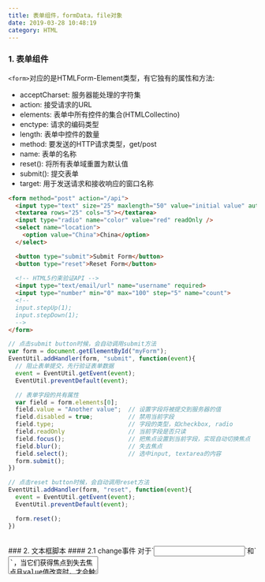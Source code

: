 ```yaml
---
title: 表单组件，formData，file对象
date: 2019-03-28 10:48:19
category: HTML
---
```

### 1. 表单组件
`<form>`对应的是HTMLForm-Element类型，有它独有的属性和方法:
- acceptCharset: 服务器能处理的字符集
- action: 接受请求的URL
- elements: 表单中所有控件的集合(HTMLCollectino)
- enctype: 请求的编码类型
- length: 表单中控件的数量
- method: 要发送的HTTP请求类型，get/post
- name: 表单的名称
- reset(): 将所有表单域重置为默认值
- submit(): 提交表单
- target: 用于发送请求和接收响应的窗口名称


```html
<form method="post" action="/api">
  <input type="text" size="25" maxlength="50" value="initial value" autofocus />
  <textarea rows="25" cols="5"></textarea>
  <input type="radio" name="color" value="red" readOnly />
  <select name="location">
    <option value="China">China</option>
  </select>

  <button type="submit">Submit Form</button>
  <button type="reset">Reset Form</button> 
  
  <!-- HTML5约束验证API -->
  <input type="text/email/url" name="username" required>
  <input type="number" min="0" max="100" step="5" name="count">
  <!--
  input.stepUp(1);
  input.stepDown(1);
  -->
</form>
```
```js
// 点击submit button时候，会自动调用submit方法
var form = document.getElementById("myForm");
EventUtil.addHandler(form, "submit", function(event){
  // 阻止表单提交，先行验证表单数据
  event = EventUtil.getEvent(event);
  EventUtil.preventDefault(event);

  // 表单字段的共有属性
  var field = form.elements[0];
  field.value = "Another value";  // 设置字段将被提交到服务器的值
  field.disabled = true;          // 禁用当前字段
  field.type;                     // 字段的类型，如checkbox, radio
  field.readOnly                  // 当前字段是否只读
  field.focus();                  // 把焦点设置到当前字段，实现自动切换焦点
  field.blur();                   // 失去焦点
  field.select();                 // 选中input, textarea的内容
  form.submit();
})

// 点击reset button时候，会自动调用reset方法
EventUtil.addHandler(form, "reset", function(event){
  event = EventUtil.getEvent(event);
  EventUtil.preventDefault(event);

  form.reset();
})
```

<br/>
### 2. 文本框脚本
#### 2.1 change事件
对于`<input>`和`<textarea>`，当它们获得焦点到失去焦点且value值改变时，才会触发change事件。对于`<select>`，只要用户选择了不同的选项，就会触发change事件。
```js
var textbox = document.forms[0].elements[0];
EventUtil.addHandler(textbox, "change", function(event){
  console.log(event.target.value)
})
```

<br/>
#### 2.2 select事件
使用`select()`可以选中文本。
```js
var textbox = document.forms[0].elements[0];
textbox.select();
textbox.setSelectionRange(0, textbox.value.length);  // "hello world"
textbox.setSeelctionRange(0, 3);                     // "hel"
```

同时当你在页面中选择文本时，会触发select事件。
```js
EventUtil.addHandler(textbox, "select", function(event){
  console.log('text selected' + textbox.value.substring(textbox.selectionStart, textbox.selectionEnd));
})
```

<br/>



<br/>
#### 2.3 剪贴板事件

剪贴板事件| | 
---|:--:| 
beforecopy | 复制前触发
copy       | 复制时触发
beforecut  | 剪切前触发
cut        | 剪切时触发
beforepaste| 粘贴前触发
paste      | 粘贴时触发

要访问剪贴板中的数据，可以使用`clipboardData`对象，这个对象有三个方法: getData(), setData(), clearData()
```js
var EventUtil = {
  // 获取剪贴板的文字
  getClipboardText: function(event){
    var clipboardData = (event.clipboardData || window.clipboardData);
    return clipboardData.getData("text");
  },
  // 设置剪贴板的文字
  setClipboardText: function(event, value){
    if (event.clipboardData){
      retrun event.clipboardData.setData("text/plain", value);
    } else if (window.clipboardData){
      return window.clipboardData.setData("text", value);
    }
  }
}

// 设置粘贴的内容
EventUtil.addHanler(textbox, "paste", function(event){
  event = EventUtil.getEvent(event);
  var text = EventUtil.getClipboardText(event);

  // 确保只有数值才会被粘贴到文本框中
  if (!/^\d*$/.test(text)){
    event.preventDefault();
  }
})
```

<br/>
#### 2.4 keypress事件过滤输入
响应文本框的keypress事件，阻止这个事件的默认行为来屏蔽此类字符。
```js
EventUtil.addHandler(textbox, "keypress", function(event){
  var charCode = EventUtil.getCharCode(event);
  if (!/\d/.test(String.fromCharCode(charCode))){
    event.preventDefault();
  }
})
```

<br/>
### 3. 选择框脚本
```html
<!-- multiple 是否多选 -->
<select name="location" multiple>
  <option value="1">China</option>
</select>
```

`options`包含了所有选项。每个`options[i]`都有index, label, selected, text, value属性。
```js
var selectbox = document.forms[0].elements['location'];
selectbox.options[0].text;    // 选线的文本
selectbox.options[0].value;   // 选项的值

// 选中的选项 selectedIndex
var selectedIndex = selectbox.selectedIndex;
var selectedOption = selectbox.options[selectedIndex];

// 新增选项
var newOption = new Option("Option text", "Option value");
selectbox.add(newOption, undefined);

// 移除选项
seletbox.remove(0)  // 移除第一个选项
```



<br/>
### 4. 表单序列化与formData
浏览器怎样把表单数据发送给服务器：
- 对表单字段的名称和值进行URL编码，使用(&)分隔。
- 不发送禁用的表单字段，不发送type为reset, button, image的`<button>和<input>`
- 只发送勾选的复选框和单选按钮，多选选择框中每个选中的值单独一个条目

XMLHttpRequest2为表单数据定义了formData类型，方便创建与表单格式相同的数据。 
```js
var data = new FormData();
data.append('name', 'Nicholas');

// 根据表单元素填入键值对
var data = new FormData(document.forms[0]);
```

创建了FormData的实例后，可以将它直接传给XHR的send()方法。使用FormData的方便之处体现在不必明确地在XHR对象上设置请求头部。XHR对象能够识别FormData的实例，并配置适当的头部信息。
```js
var xhr = createXHR();
xhr.onreadystatechange = function(){
  xhr.open('post', 'postexample.php', true);
  var form = document.getElementById('user-info');
  xhr.send(new FormData(form));
}
```


<br/>
### 5. File API
#### 5.1 File对象
2000年前，处理文件的唯一方式是在表单中加入`<input type="file">`字段。后来HTML5在DOM中为文件输入元素添加了一个files集合。选择了一个或多个文件时，files集合中将包含一组File对象，每个File对象都有下列只读属性:
- name: 本地文件系统中的文件名
- size: 文件的字节大小
- type: 字符串，文件的MIME类型
- lastModifiedDate: 字符串，文件上一次被修改的时间

通过监听change事件并读取files集合就可以知道选择的每个文件的信息
```js
var fileList = document.getElementById('files-list');
EventUtil.addHanlder(fileList, "change", function(event){
  var file = event.files[0];
  console.log(file.name + file.type + file.size + 'bytes');
});
```

<br/>
#### 5.2 使用XHR上传文件
将文件拖进浏览器窗口，调用append()方法传入相应的file对象，再把FormData对象传递给XHR的send()方法。
```js
var droptarget = document.getElementById('droptarget');

function handleEvent(event){
  event.preventDefault(event);
  
  if (event.type == 'drop'){
    var data = new FormData();
    var files = event.dataTransfer.files;
    for(var i = 0; i < files.length; i++){
      data.append("file" + i, files[i]);
    }

    var xhr = new XMLHttpRequest();
    xhr.open("post", "FileAPIExample06Upload.php", true);
    xhr.send(data);
  }
}

EventUtil.addHandler(droptarget, "dragenter", handleEvent);
EventUtil.addHandler(droptarget, "dragover", handleEvent);
EventUtil.addHandler(droptarget, "drag", handleEvent);

```

<br/>
#### 5.3 FileReader类型
FileReader是一种异步文件读取机制，FileReader提供了如下几个方法:
- readAsText(file, encoding): 以纯文本形式读取文件，将读取到的文本保存在result属性中。
- readAsDataURL(file): 读取文件并将文件以数据URI的形式保存在result属性中。
- readAsBinaryString(file)
- readAsArrayBuffer(file)
略



<br/>
### 6. 富文本编辑
```js
frames["richedit"].document.designMode = "on";
```
略


<br/>

https://juejin.im/post/5c9ac607f265da6103588b31
https://juejin.im/post/5b55c118f265da0f6f1aa354